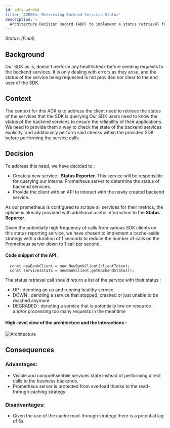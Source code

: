 ```yaml
---
id: adrs-adr004
title: "ADR004: Retrieving Backend Services Status"
description: >
  Architecture Decision Record (ADR) to implement a status retrieval for backend services
---
```


*Status: [Final]*

## Background

Our SDK as is, doesn't perform any healthcheck before sending requests to the backend services. It is only dealing with errors as they arise, and the status of the service being requested is not provided nor clear to the end user of the SDK.

## Context

The context for this ADR is to address the client need to retrieve the status of the services that the SDK is querying.Our SDK users need to know the status of the backend services to ensure the reliability of their applications. We need to provide them a way to check the state of the backend services explicity, and additionally perform said checks within the provided SDK before performing the service calls.

## Decision

To address this need, we have decided to : 
- Create a new service : **Status Reporter**. This service will be responsible for querying our internal Prometheus server to determine the status of backend services.
- Provide the client with an API to interact with the newly created backend service.

As our prometheus is configured to scrape all services for their metrics, the uptime is already provided with additional useful information to the **Status Reporter**.

Given the potentially high frequency of calls from various SDK clients on this status reporting service, we have chosen to implement a cache-aside strategy with a duration of 1 seconds to reduce the number of calls on the Prometheus server down to 1 call per second. 

#### Code snippet of the API : 

```JS 
  const newBankClient = new NewBankClient(clientToken);
  const servicesStats = newBankClient.getBackendStatus();
```

The status retrieval call should return a list of the service with their status : 
- UP : denoting an up and running healthy service
- DOWN : denoting a service that stopped, crashed or just unable to be reached anymore
- DEGRADED : denoting a service that is potentially low on resource and/or processing too many requests in the meantime

#### High-level view of the architecture and the interactions : 

![Architecture](https://github.com/pns-si5-al-course/al-newbank-23-24-al-23-24-b-v5/blob/main/adr/images/service-status.png)

## Consequences

### Advantages:
- Visible and comprehsenbile services state instead of performing direct calls to the business backends.
- Prometheus server is protected from overload thanks to the read-through caching strategy

### Disadvantages:
- Given the use of the cache read-through strategy there is a potential lag of 5s.
